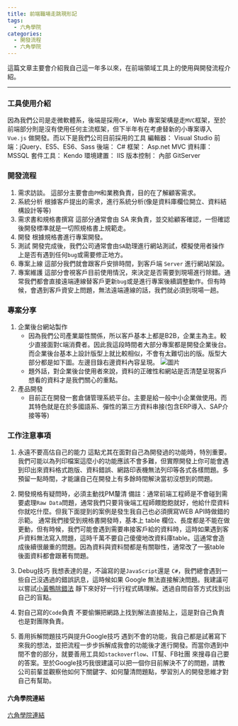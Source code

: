 ```yaml
---
title: 前端職場走跳現形記
tags:
  - 六角學院
categories:
  - 開發流程
  - 六角學院
---
```

這篇文章主要會介紹我自己這一年多以來，在前端領域工具上的使用與開發流程介紹。
<!-- more -->
---
### 工具使用介紹
因為我們公司是走微軟體系，後端是採用`C#`， Web 專案架構是走`MVC`框架，至於前端部分則是沒有使用任何主流框架，但下半年有在考慮替新的小專案導入 `Vue.js` 做開發。而以下是我們公司目前採用的工具
編輯器： Visual Studio
前端：jQuery、ES5、ES6、Sass
後端： C#
框架： Asp.net MVC 
資料庫： MSSQL
套件工具： Kendo
環境建置： IIS
版本控制： 內部 GitServer

### 開發流程
1. 需求訪談。
   這部分主要會由`PM`和業務負責，目的在了解顧客需求。
2. 系統分析
   根據客戶提出的需求，進行系統分析(像是資料庫欄位開立、資料結構設計等等)
3. 需求書和規格書撰寫
   這部分通常會由 SA 來負責，並交給顧客確認，一但確認後開發標準就是一切照規格書上規範走。
4. 開發
   根據規格書進行專案開發。
5. 測試
   開發完成後，我們公司通常會由`SA`助理進行網站測試，模擬使用者操作上是否有遇到任何`bug`或需要修正地方。
6. 專案上線
   這部分我們就會跟客戶安排時間，到客戶端 `Server` 進行網站架設。
7. 專案維護
   這部分會視客戶目前使用情況，來決定是否需要到現場進行除錯。通常我們都會直接遠端連線替客戶更新`bug`或是進行專案後續調整動作。但有時候，會遇到客戶資安上問題，無法遠端連線的話，我們就必須到現場一趟。

### 專案分享
1. 企業後台網站製作
   - 因為我們公司產業屬性關係，所以客戶基本上都是B2B，企業主為主。較少直接面對`C`端消費者。因此我這段時間者大部分專案都是開發企業後台。而企業後台基本上設計版型上就比較相似，不會有太難切出的版。版型大部分都是如下圖。左邊目錄右邊資料內容呈現。
   ![圖片](https://i.imgur.com/95ozhue.png)
   - 題外話，對企業後台使用者來說，資料的正確性和網站是否清楚呈現客戶想看的資料才是我們關心的重點。
2. 產品開發
   - 目前正在開發一套倉儲管理系統平台。主要是給一般中小企業做使用。而其特色就是在於多國語系、彈性的第三方資料串接(包含ERP導入、SAP介接等等)

### 工作注意事項
1. 永遠不要高估自己的能力
   這點尤其在面對自己為開發過的功能時，特別重要。我們可能以為列印檔案這麼小的功能應該不會多難，但實際開發上你可能會遇到印出來資料格式跑版、資料錯誤、網路印表機無法列印等各式各樣問題。多預留一點時間，才能讓自己在開發上有多餘時間解決當初沒想到的問題。

2. 開發規格有疑問時，必須主動找PM釐清
   備註：通常前端工程師是不會碰到需要處理`Raw Data`問題，通常我們只要背後端工程師餵飽飽就好，他給什麼資料你就吃什麼。但我下面提到的案例是發生我自己也必須撰寫WEB API時做錯的示範。
   通常我們接受到規格書開發時，基本上 table 欄位、長度都是不能在做更動，但有時候，我們可能會遇到需要串接客戶給的資料時，這時如果遇到客戶資料無法寫入問題，這時千萬不要自己傻傻地改資料庫table。這通常會造成後續很嚴重的問題。因為資料與資料間都是有關聯性，通常改了一張table後面資料都會跟著有問題。

3. Debug技巧
   我想表達的是，不論寫的是`JavaScript`還是 `C#`，我們總會遇到一些自己沒遇過的錯誤訊息，這時候如果 Google 無法直接解決問題。我建議可以嘗試[小黃鴨除錯法](https://zh.wikipedia.org/wiki/%E5%B0%8F%E9%BB%84%E9%B8%AD%E8%B0%83%E8%AF%95%E6%B3%95)
   靜下來好好一行行程式碼理解。透過自問自答方式找到出自己的盲點。
   
4. 對自己寫的`Code`負責
   不要偷懶把網路上找到解法直接貼上，這是對自己負責也是對團隊負責。

5. 善用拆解問題技巧與提升Google技巧
   遇到不會的功能，我自己都是試著寫下來我的想法，並把流程一步步拆解成我會的功能後才進行開發。而當你遇到中間不會的部分，就要善用工具如`stackoverflow`、IT幫、FB社團 來搜尋自己要的答案。至於Google技巧我很建議可以把一個你目前解決不了的問題，請教公司前輩並觀察他如何下關鍵字、如何釐清問題點，學習別人的開發思維才對自己有幫助。

#### 六角學院連結
[六角學院連結](https://www.hexschool.com/)
